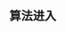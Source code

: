<!--
 * @Author: zhoulf
 * @FilePath: /vuepress-font-end/docs/algorithm/index.md
 * @Date: 2021-12-04 16:20:07
 * @LastEditors: zhoulf
 * @LastEditTime: 2021-12-04 16:20:18
 * @Description: 
-->
## 算法进入